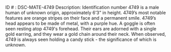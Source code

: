 ID # : DSC-MATE-4749
Description: Identification number 4749 is a male human of unknown origin, approximately 6’3” in height. 4749’s most notable features are orange stripes on their face and a permanent smile. 4749’s head appears to be made of metal, with a purple hue. A goggle is often seen resting atop 4749's forehead.  Their ears are adorned with a single gold earring, and they wear a gold chain around their neck.  When observed, 4749 is always seen holding a candy stick - the significance of which is unknown.